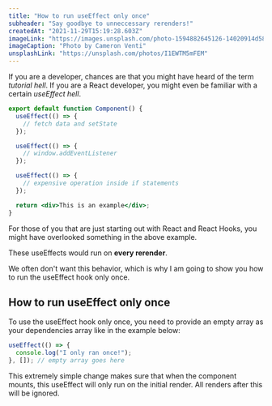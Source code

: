 ```yaml
---
title: "How to run useEffect only once"
subheader: "Say goodbye to unneccessary rerenders!"
createdAt: "2021-11-29T15:19:28.603Z"
imageLink: "https://images.unsplash.com/photo-1594882645126-14020914d58d?ixlib=rb-1.2.1&q=85&fm=jpg&crop=entropy&cs=srgb&w=2400"
imageCaption: "Photo by Cameron Venti"
unsplashLink: "https://unsplash.com/photos/I1EWTM5mFEM"
---
```


If you are a developer, chances are that you might have heard of the term _tutorial hell_. If you are a React developer, you might even be familiar with a certain _useEffect hell_.

```jsx
export default function Component() {
  useEffect(() => {
    // fetch data and setState
  });

  useEffect(() => {
    // window.addEventListener
  });

  useEffect(() => {
    // expensive operation inside if statements
  });

  return <div>This is an example</div>;
}
```

For those of you that are just starting out with React and React Hooks, you might have overlooked something in the above example.

These useEffects would run on **every rerender**.

We often don't want this behavior, which is why I am going to show you how to run the useEffect hook only once.

## How to run useEffect only once

To use the useEffect hook only once, you need to provide an empty array as your dependencies array like in the example below:

```jsx
useEffect(() => {
  console.log("I only ran once!");
}, []); // empty array goes here
```

This extremely simple change makes sure that when the component mounts, this useEffect will only run on the initial render. All renders after this will be ignored.
